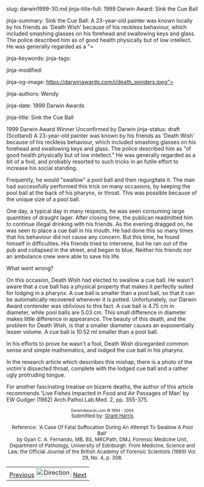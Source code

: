 slug: darwin1999-30.md
jinja-title-full: 1999 Darwin Award: Sink the Cue Ball

jinja-summary: Sink the Cue Ball: A 23-year-old painter was known locally by his friends as 'Death Wish' because of his reckless behaviour, which included smashing glasses on his forehead and swallowing keys and glass. The police described him as of good health physically but of low intellect. He was generally regarded as a ">

jinja-keywords:
jinja-tags:

jinja-modified:

jinja-og-image: https://darwinawards.com/i/death_ponders.jpeg">

jinja-authors: Wendy

jinja-date: 1999 Darwin Awards


jinja-title: Sink the Cue Ball

1999 Darwin Award Winner Unconfirmed by Darwin
jinja-status: draft
(Scotland) A 23-year-old painter was known by his friends as 'Death Wish' because of his reckless behaviour, which included smashing glasses on his forehead and swallowing keys and glass. The police described him as "of good health physically but of low intellect." He was generally regarded as a bit of a fool, and probably resorted to such tricks in an futile effort to increase his social standing.

Frequently, he would &quot;swallow&quot; a pool ball and then regurgitate it. The man had successfully performed this trick on many occasions, by keeping the pool ball at the back of his pharynx, or throat. This was possible because of the unique size of a pool ball.

One day, a typical day in many respects, he was seen consuming large quantities of draught lager. After closing time, the publican readmitted him to continue illegal drinking with his friends. As the evening dragged on, he was seen to place a cue ball in his mouth. He had done this so many times that his behaviour did not cause any concern. But this time, he found himself in difficulties. His friends tried to intervene, but he ran out of the pub and collapsed in the street, and began to blue. Neither his friends nor an ambulance crew were able to save his life.

What went wrong?

On this occasion, Death Wish had elected to swallow a cue ball. He wasn't aware that a cue ball has a physical property that makes it perfectly suited for lodging in a pharynx. A cue ball is smaller than a pool ball, so that it can be automatically recovered whenever it is potted. Unfortunately, our Darwin Award contender was oblivious to this fact. A cue ball is 4.75 cm in diameter, while pool balls are 5.03 cm. This small difference in diameter makes little difference in appearance. The beauty of this death, and the problem for Death Wish, is that a smaller diameter causes an exponentially lesser volume. A cue ball is 10.52 ml smaller than a pool ball.

In his efforts to prove he wasn't a fool, Death Wish disregarded common sense and simple mathematics, and lodged the cue ball in his pharynx.

In the research article which describes this mishap, there is a photo of the victim's dissected throat, complete with the lodged cue ball and a rather ugly protruding tongue.

For another fascinating treatise on bizarre deaths, the author of this article recommends 'Live Fishes Impacted in Food and Air Passages of Man' by EW Gudger (1962) Arch.Pathol.Lab.Med. 2, pp. 355-375.
</TD></TR><TR valign="top"><TD colspan="2">
<P><CENTER>

<CENTER>
<FONT size="-7">DarwinAwards.com © 1994 - 2004</FONT>
</CENTER>
<FONT size="-1">Submitted by: <A href="mailto:REMOVE-grahel@hotmail.com">Grant Harris </A></FONT>
</CENTER>
<P><CENTER>
<P><FONT size="-1">Reference: 'A Case Of Fatal Suffocation During An Attempt To Swallow A Pool Ball'<BR>
	 </FONT><FONT size="-1">by Gyan C. A. Fernando, MB, BS, MRCPath, DMJ, Forensic Medicine Unit, Department of Pathology, University of Edinburgh. From Medicine, Science and Law, the Official Journal of the British Academy of Forensic Scientists (1989) Vol. 29, No. 4, p. 308.</FONT></P>
</CENTER>
<CENTER>

<!--#include virtual="/inc/votebar_viewvoteonly" -->

</CENTER>
</TD></TR></TABLE>
<TABLE width=100% border=0 background="/i/bgmain.jpg" cellspacing=5 cellpadding=10><TR><TD>
<CENTER>
<A href="darwin1999-29.html">Previous</A> <IMG src="/i/arrowani.gif" width="93" height="24" border="0" alt="Directions"> <A href="darwin1999-32.html">Next</A>
</CENTER>
</H2>
</CENTER>

<!--#include file=nav_1999.html -->


